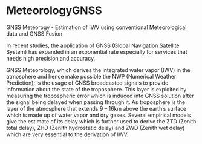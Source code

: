 # MeteorologyGNSS
 GNSS Meteorogy - Estimation of IWV using conventional Meteorological data and GNSS Fusion

 In recent studies, the application of GNSS (Global Navigation Satellite System) has expanded in an exponential rate especially for services that needs high precision and accuracy.

GNSS Meteorology, which derives the integrated water vapor (IWV) in the atmosphere and hence make possible the NWP (Numerical Weather Prediction); is the usage of GNSS broadcasted signals to provide information about the state of the troposphere. 
This layer is exploited by measuring the tropospheric error which is induced into GNSS solution after the signal being delayed when passing through it. As troposphere is the layer of the atmosphere that extends 9 – 16km above the earth’s surface 
which is made up of water vapor and dry gases. Several empirical models give the estimate of its delay which is further used to derive the ZTD (Zenith total delay), ZHD (Zenith hydrostatic delay) and ZWD (Zenith wet delay) which are very essential 
to the derivation of IWV.
